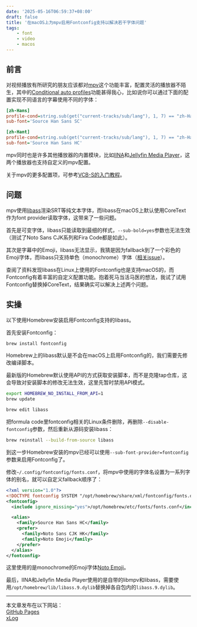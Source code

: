 ```yaml
---
date: '2025-05-16T06:59:37+08:00'
draft: false
title: '在macOS上为mpv启用Fontconfig支持以解决若干字体问题'
tags:
    - font
    - video
    - macos
---
```


## 前言
对视频播放有所研究的朋友应该都对[mpv](https://mpv.io/)这个功能丰富，配置灵活的播放器不陌生，其中的[Conditional auto profiles](https://mpv.io/manual/master/#conditional-auto-profiles)功能甚得我心，比如说你可以通过下面的配置实现不同语言的字幕使用不同的字体：

```ini
[zh-Hans]
profile-cond=string.sub(get("current-tracks/sub/lang"), 1, 7) == "zh-Hans"
sub-font='Source Han Sans SC'

[zh-Hant]
profile-cond=string.sub(get("current-tracks/sub/lang"), 1, 7) == "zh-Hant"
sub-font='Source Han Sans HC'
```
mpv同时也是许多其他播放器的内置模块，比如[IINA](https://iina.io/)和[Jellyfin Media Player](https://github.com/jellyfin/jellyfin-media-player)，这两个播放器也支持自定义的mpv配置。

关于mpv的更多配置项，可参考[VCB-S的入门教程](https://vcb-s.com/archives/7594)。

## 问题

mpv使用[libass](https://github.com/libass/libass)渲染SRT等纯文本字体，而libass在macOS上默认使用CoreText作为font provider读取字体，这带来了一些问题。

首先是可变字体，libass只能读取到最细的样式，`--sub-bold=yes`参数也无法生效（测试了Noto Sans CJK系列和Fira Code都是如此）。

其次是字幕中的Emoji，libass无法显示，我猜是因为fallback到了一个彩色的Emoji字体，而libass只支持单色（monochrome）字体（[相关issue](https://github.com/libass/libass/issues/381)）。

查阅了资料发现libass在Linux上使用的Fontconfig也是支持macOS的，而Fontconfig有着丰富的自定义配置功能。抱着死马当活马医的想法，我试了试用Fontconfig替换掉CoreText，结果确实可以解决上述两个问题。

## 实操

以下使用Homebrew安装启用Fontconfig支持的libass。

首先安装Fontconfig：

```bash
brew install fontconfig
```

Homebrew上的libass默认是不会在macOS上启用Fontconfig的，我们需要先修改编译脚本。

最新版的Homebrew默认使用API的方式获取安装脚本，而不是克隆tap仓库，这会导致对安装脚本的修改无法生效，这里先暂时禁用API模式。

```bash
export HOMEBREW_NO_INSTALL_FROM_API=1
brew update
```

```bash
brew edit libass
```

把formula code里fontconfig相关的Linux条件删除，再删除`--disable-fontconfig`参数，然后重新从源码安装libass：

```bash
brew reinstall --build-from-source libass
```

到这一步Homebrew安装的mpv已经可以使用`--sub-font-provider=fontconfig`参数来启用Fontconfig了。

修改`~/.config/fontconfig/fonts.conf`，将mpv中使用的字体名设置为一系列字体的别名，就可以自定义fallback顺序了：

```xml
<?xml version="1.0"?>
<!DOCTYPE fontconfig SYSTEM "/opt/homebrew/share/xml/fontconfig/fonts.dtd">
<fontconfig>
  <include ignore_missing="yes">/opt/homebrew/etc/fonts/fonts.conf</include>

  <alias>
    <family>Source Han Sans HC</family>
    <prefer>
      <family>Noto Sans CJK HK</family>
      <family>Noto Emoji</family>
    </prefer>
  </alias>
</fontconfig>
```

这里使用的是monochrome的Emoji字体[Noto Emoji](https://fonts.google.com/noto/specimen/Noto+Emoji)。

最后，IINA和Jellyfin Media Player使用的是自带的libmpv和libass，需要使用`/opt/homebrew/lib/libass.9.dylib`替换掉各自包内的`libass.9.dylib`。

---

本文章发布在以下网站：\
[GitHub Pages](https://keocheung.github.io/blog/posts/enable-fontconfig-for-mpv-on-macos/)\
[xLog](https://keo.xlog.app/enable-fontconfig-for-mpv-on-macos)